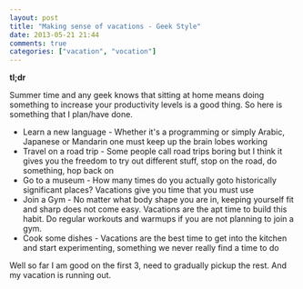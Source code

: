 ```yaml
---
layout: post
title: "Making sense of vacations - Geek Style"
date: 2013-05-21 21:44
comments: true
categories: ["vacation", "vocation"]
---
```


**tl;dr**

Summer time and any geek knows that sitting at home means doing something to increase your productivity levels is a good thing. So here is something that I plan/have done.

<!--more-->

* Learn a new language - Whether it's a programming or simply Arabic, Japanese or Mandarin one must keep up the brain lobes working 
* Travel on a road trip - Some people call road trips boring but I think it gives you the freedom to try out different stuff, stop on the road, do something, hop back on
* Go to a museum - How many times do you actually goto historically significant places? Vacations give you time that you must use
* Join a Gym - No matter what body shape you are in, keeping yourself fit and sharp does not come easy. Vacations are the apt time to build this habit. Do regular workouts and warmups if you are not planning to join a gym.
* Cook some dishes - Vacations are the best time to get into the kitchen and start experimenting, something we never really find a time to do

Well so far I am good on the first 3, need to gradually pickup the rest. And my vacation is running out.

